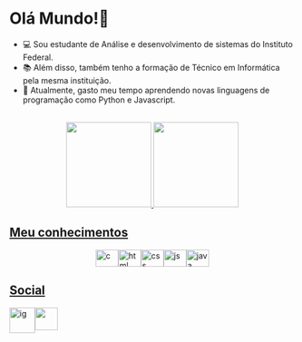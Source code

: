 # Olá Mundo!👋
- 💻 Sou estudante de Análise e desenvolvimento de sistemas do Instituto Federal.
- 📚 Além disso, também tenho a formação de Técnico em Informática pela mesma instituição.
- 💭 Atualmente, gasto meu tempo aprendendo novas linguagens de programação como Python e Javascript.

<center>
 <br>
 <a href="https://github.com/GuilhermeDmD">
  <img height="150em" src="https://github-readme-stats.vercel.app/api?username=GuilhermeDmD&show_icons=true&theme=nightowl&include_all_commits=true&count_private=true"/>
  <img height="150em" src="https://github-readme-stats.vercel.app/api/top-langs/?username=GuilhermeDmD&layout=compact&langs_count=16&theme=nightowl"/>
 <br/>
</center>

## Meu conhecimentos
<div style="display:flex; justify-content: center;">
  <img alt="c" height="30" width="40" src="https://cdn.jsdelivr.net/gh/devicons/devicon@latest/icons/c/c-original.svg" />
  <img alt="html" height="30" width="40" src="https://cdn.jsdelivr.net/gh/devicons/devicon@latest/icons/html5/html5-original.svg" />
  <img alt="css" height="30" width="40" src="https://cdn.jsdelivr.net/gh/devicons/devicon@latest/icons/css3/css3-original.svg" />
  <img alt="js" height="30" width="40" src="https://cdn.jsdelivr.net/gh/devicons/devicon@latest/icons/javascript/javascript-original.svg" />
  <img alt="java" height="30" width="40" src="https://cdn.jsdelivr.net/gh/devicons/devicon@latest/icons/java/java-original.svg" />
</div>

  ## Social
<div style="display:flex;">
 <a href="https://www.instagram.com/dmd_guilherme/">
  <img height ="45" width="45" alt="ig" src="https://cdn4.iconfinder.com/data/icons/picons-social/57/38-instagram-2-512.png"> 
 </a>
 <a href="https://guilhermedmd.github.io/">
  <img height="40" width="40" src="https://github.com/user-attachments/assets/07663a06-057a-450a-8dfa-1f8043c4e235">
 </a>
</div>







